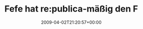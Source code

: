 ---
retweeted: false
source: <a href="http://twitter.com" rel="nofollow">Twitter Web Client</a>
entities:
  hashtags:
  - text: rp09
    indices:
    - '77'
    - '82'
  symbols: []
  user_mentions: []
  urls: []
display_text_range:
- '0'
- '82'
favorite_count: '0'
id_str: '1441035614'
truncated: false
retweet_count: '0'
id: '1441035614'
created_at: Thu Apr 02 21:20:57 +0000 2009
favorited: false
full_text: 'Fefe hat re:publica-mäßig den Finger drauf: http://blog.fefe.de/?ts=b72d33d5
  #rp09'
lang: de
tags:
- rp09
- pesos:twitter
date: '2009-04-02T21:20:57+00:00'
src: https://twitter.com/bascht/status/1441035614
original_url: https://twitter.com/bascht/status/1441035614
type: twitter_tweet
text: 'Fefe hat re:publica-mäßig den Finger drauf: http://blog.fefe.de/?ts=b72d33d5
  #rp09'
title: Fefe hat re:publica-mäßig den F

---